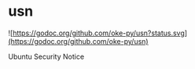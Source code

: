 # usn

![https://godoc.org/github.com/oke-py/usn?status.svg](https://godoc.org/github.com/oke-py/usn)

Ubuntu Security Notice
